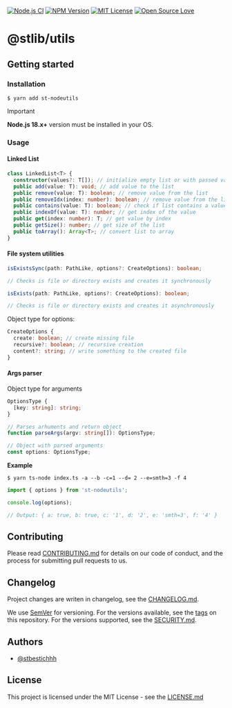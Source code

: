 [![Node.js CI](https://github.com/stbestichhh/stutils/actions/workflows/node.js.yml/badge.svg)](https://github.com/stbestichhh/stutils/actions/workflows/node.js.yml)
[![NPM Version](https://img.shields.io/npm/v/st-nodeutils)](https://www.npmjs.com/package/st-nodeutils)
[![MIT License](https://img.shields.io/badge/License-MIT-green.svg)](LICENSE)
[![Open Source Love](https://badges.frapsoft.com/os/v1/open-source.svg?v=103)](https://github.com/ellerbrock/open-source-badges/)

# @stlib/utils

## Getting started

### Installation

```shell
$ yarn add st-nodeutils
```

> [!IMPORTANT]
> **Node.js 18.x+** version must be installed in your OS.

### Usage
#### Linked List
```typescript
class LinkedList<T> {
  constructor(values?: T[]); // initialize empty list or with passed values
  public add(value: T): void; // add value to the list
  public remove(value: T): boolean; // remove value from the list
  public removeIdx(index: number): boolean; // remove value from the list by index
  public contains(value: T): boolean; // check if list contains a value
  public indexOf(value: T): number; // get index of the value
  public get(index: number): T; // get value by index
  public getSize(): number; // get size of the list
  public toArray(): Array<T>; // convert list to array
}
```

#### File system utilities

```TypeScript
isExistsSync(path: PathLike, options?: CreateOptions): boolean;

// Checks is file or directory exists and creates it synchronously
```

```TypeScript
isExists(path: PathLike, options?: CreateOptions): boolean;

// Checks is file or directory exists and creates it asynchronously
```

Object type for options:
```typescript
CreateOptions {
  create: boolean; // create missing file 
  recursive?: boolean; // recursive creation
  content?: string; // write something to the created file
}
```

#### Args parser
Object type for arguments

```TypeScript
OptionsType {
  [key: string]: string;
}
```

```TypeScript
// Parses arhuments and return object
function parseArgs(argv: string[]): OptionsType;

// Object with parsed arguments
const options: OptionsType;
```

**Example**
```shell
$ yarn ts-node index.ts -a --b -c=1 --d= 2 --e=smth=3 -f 4
```

```TypeScript
import { options } from 'st-nodeutils';

console.log(options);

// Output: { a: true, b: true, c: '1', d: '2', e: 'smth=3', f: '4' }
```

## Contributing

Please read [CONTRIBUTING.md](CONTRIBUTING.md) for details on our code of conduct, and the process for submitting pull requests to us.

## Changelog

Project changes are writen in changelog, see the [CHANGELOG.md](CHANGELOG.md).

We use [SemVer](https://semver.org/) for versioning.
For the versions available, see the [tags](https://github.com/stbestichhh/stlib-utils/tags) on this repository.
For the versions supported, see the [SECURITY.md](SECURITY.md).

## Authors

- [@stbestichhh](https://www.github.com/stbestichhh)

## License

This project is licensed under the MIT License - see the [LICENSE.md](LICENSE)
